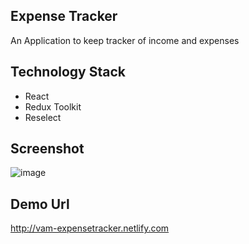 ## Expense Tracker

An Application to keep tracker of income and expenses

## Technology Stack
* React
* Redux Toolkit
* Reselect

## Screenshot
![image](https://user-images.githubusercontent.com/52628995/87067362-db6cf080-c20b-11ea-80b9-7680612d78c2.png)

## Demo Url
http://vam-expensetracker.netlify.com
